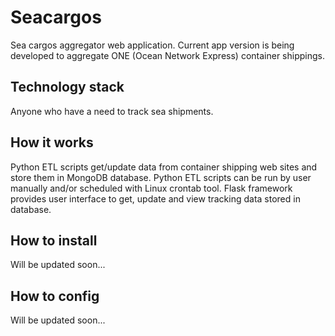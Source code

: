 # Seacargos
Sea cargos aggregator web application.
Current app version is being developed to aggregate ONE (Ocean Network Express) 
container shippings.

## Technology stack
Anyone who have a need to track sea shipments.

## How it works
Python ETL scripts get/update data from container shipping web sites and store them in MongoDB database.
Python ETL scripts can be run by user manually and/or scheduled with Linux crontab tool.
Flask framework provides user interface to get, update and view tracking data stored in database.

## How to install
Will be updated soon...

## How to config
Will be updated soon...
